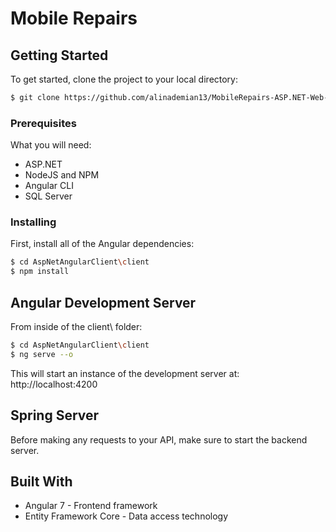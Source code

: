 # Mobile Repairs 

## Getting Started
To get started, clone the project to your local directory:
```sh
$ git clone https://github.com/alinademian13/MobileRepairs-ASP.NET-Web-App.git
```

### Prerequisites
What you will need:
-	ASP.NET
-	NodeJS and NPM
-	Angular CLI
-	SQL Server

### Installing
First, install all of the Angular dependencies:
```sh
$ cd AspNetAngularClient\client
$ npm install
```

## Angular Development Server
From inside of the client\ folder:
```sh
$ cd AspNetAngularClient\client
$ ng serve --o
```
This will start an instance of the development server at: http://localhost:4200

## Spring Server
Before making any requests to your API, make sure to start the backend server.

## Built With
-	Angular 7 - Frontend framework
-	Entity Framework Core - Data access technology
